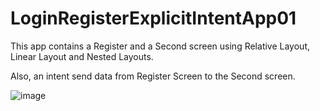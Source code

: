 # LoginRegisterExplicitIntentApp01

This app contains a Register and a Second screen using Relative Layout, Linear Layout and Nested Layouts.

Also, an intent send data from Register Screen to the Second screen.

![image](https://github.com/pmoschos/LoginRegisterExplicitIntentApp01/assets/133533759/409e64cf-c143-4faf-b2c0-7c85a2038075)
